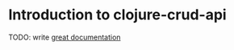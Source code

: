 # Introduction to clojure-crud-api

TODO: write [great documentation](http://jacobian.org/writing/what-to-write/)
